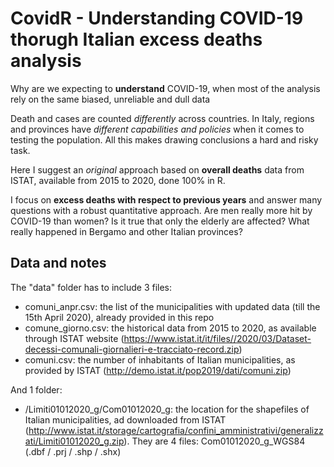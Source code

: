# CovidR - Understanding COVID-19 thorugh Italian excess deaths analysis
Why are we expecting to **understand** COVID-19, when most of the analysis rely on the same biased, unreliable and dull data

Death and cases are counted *differently* across countries. In Italy, regions and provinces have *different capabilities and policies* when it comes to testing the population. All this makes drawing conclusions a hard and risky task. 

Here I suggest an *original* approach based on **overall deaths** data from ISTAT, available from 2015 to 2020, done 100% in R.

I focus on **excess deaths with respect to previous years** and answer many questions with a robust quantitative approach. Are men really more hit by COVID-19 than women? Is it true that only the elderly are affected? What really happened in Bergamo and other Italian provinces?

## Data and notes
The "data" folder has to include 3 files:
- comuni_anpr.csv: the list of the municipalities with updated data (till the 15th April 2020), already provided in this repo
- comune_giorno.csv: the historical data from 2015 to 2020, as available through ISTAT website (https://www.istat.it/it/files//2020/03/Dataset-decessi-comunali-giornalieri-e-tracciato-record.zip)
- comuni.csv: the number of inhabitants of Italian municipalities, as provided by ISTAT (http://demo.istat.it/pop2019/dati/comuni.zip)

And 1 folder:
- /Limiti01012020_g/Com01012020_g: the location for the shapefiles of Italian municipalities, ad downloaded from ISTAT (http://www.istat.it/storage/cartografia/confini_amministrativi/generalizzati/Limiti01012020_g.zip). They are 4 files: Com01012020_g_WGS84 (.dbf / .prj / .shp / .shx)